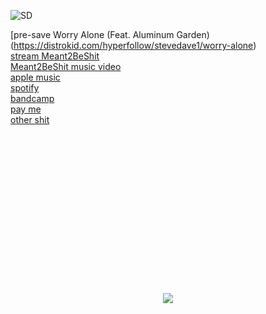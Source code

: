 ![SD](https://github.com/stevedave4lyfe/stevedave4lyfe.github.io/assets/146142867/ab4616f5-7fb5-4749-9146-d9e734529073)

[pre-save Worry Alone (Feat. Aluminum Garden)(https://distrokid.com/hyperfollow/stevedave1/worry-alone)\
[stream Meant2BeShit](https://songwhip.com/stevedave/meant2beshit)\
[Meant2BeShit music video](https://www.youtube.com/watch?v=ickZGRUmUqk)\
[apple music](https://music.apple.com/ca/artist/stevedave/1449380033)\
[spotify](https://open.spotify.com/artist/1nqSO9rSzslDUzkdmts45p)\
[bandcamp](https://stevedave.bandcamp.com/)\
[pay me](https://PayPal.Me/stevedave4lyfe)\
[other shit](https://msha.ke/stevedave)
&nbsp;  
&nbsp;  
&nbsp;  
&nbsp;  
&nbsp;  
&nbsp;  
&nbsp;  
&nbsp;  
&nbsp;  
&nbsp;  
&nbsp;  
&nbsp;  
&nbsp;  
&nbsp;  
&nbsp;  
&nbsp;  
<p></p>
<p align="center">
  <img src="https://github.com/stevedave4lyfe/stevedave4lyfe.github.io/assets/146142867/e19a1890-275f-45db-a3ec-c43c323f88e1"/>
</p>

